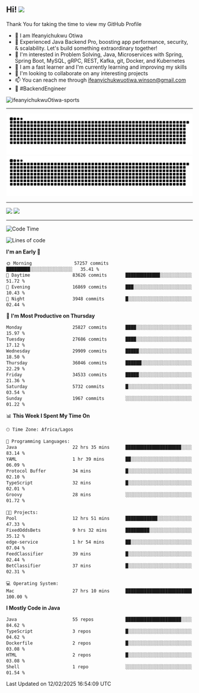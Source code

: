 <!-- BLOG-POST-LIST:START --><!-- BLOG-POST-LIST:END -->

## Hi! <img src="https://media.giphy.com/media/hvRJCLFzcasrR4ia7z/giphy.gif" width="4%"> 

Thank You for taking the time to view my GitHub Profile

- 👋 I am Ifeanyichukwu Otiwa
- 🚀 Experienced Java Backend Pro, boosting app performance, security, & scalability. Let's build something extraordinary together!
- 👀 I'm interested in Problem Solving, Java, Microservices with Spring, Spring Boot, MySQL, gRPC, REST, Kafka, git, Docker, and Kubernetes
- 🌱 I am a fast learner and I'm currently learning and improving my skills
- 💞️ I'm looking to collaborate on any interesting projects
- 📫 You can reach me through ifeanyichukwuotiwa.winson@gmail.com
- 🚀 #BackendEngineer

<p align="left" marginTop="10px"> <img src="https://komarev.com/ghpvc/?username=ifeanyichukwuOtiwa-sports&label=Profile%20views&color=0e75b6&style=for-the-badge" alt="ifeanyichukwuOtiwa-sports" /> </p>

***

<!--🐍📈SNAKEGRAPH / 🌐WEBSITE: https://github.com/Platane/snk -->
![github contribution grid snake animation](https://raw.githubusercontent.com/ifeanyichukwuOtiwa-sports/ifeanyichukwuOtiwa-sports/output/github-contribution-grid-snake-dark.svg#gh-dark-mode-only)![github contribution grid snake animation](https://raw.githubusercontent.com/ifeanyichukwuOtiwa-sports/ifeanyichukwuOtiwa-sports/output/github-contribution-grid-snake.svg#gh-light-mode-only)

***

<p float="left">
  <img float="left" src="https://github-readme-stats.vercel.app/api?username=ifeanyichukwuOtiwa-sports&count_private=true&include_all_commits=true&theme=react&show_icons=true" />
  <img float="right" src="https://github-readme-stats.vercel.app/api/top-langs/?username=ifeanyichukwuOtiwa-sports&layout=compact&show_icons=true&theme=react" /> 
</p>

***



<!--START_SECTION:waka-->
![Code Time](http://img.shields.io/badge/Code%20Time-3%2C457%20hrs%2026%20mins-blue)

![Lines of code](https://img.shields.io/badge/From%20Hello%20World%20I%27ve%20Written-40.5%20million%20lines%20of%20code-blue)

**I'm an Early 🐤** 

```text
🌞 Morning                57257 commits       █████████░░░░░░░░░░░░░░░░   35.41 % 
🌆 Daytime                83626 commits       █████████████░░░░░░░░░░░░   51.72 % 
🌃 Evening                16869 commits       ███░░░░░░░░░░░░░░░░░░░░░░   10.43 % 
🌙 Night                  3948 commits        █░░░░░░░░░░░░░░░░░░░░░░░░   02.44 % 
```
📅 **I'm Most Productive on Thursday** 

```text
Monday                   25827 commits       ████░░░░░░░░░░░░░░░░░░░░░   15.97 % 
Tuesday                  27686 commits       ████░░░░░░░░░░░░░░░░░░░░░   17.12 % 
Wednesday                29909 commits       █████░░░░░░░░░░░░░░░░░░░░   18.50 % 
Thursday                 36046 commits       ██████░░░░░░░░░░░░░░░░░░░   22.29 % 
Friday                   34533 commits       █████░░░░░░░░░░░░░░░░░░░░   21.36 % 
Saturday                 5732 commits        █░░░░░░░░░░░░░░░░░░░░░░░░   03.54 % 
Sunday                   1967 commits        ░░░░░░░░░░░░░░░░░░░░░░░░░   01.22 % 
```


📊 **This Week I Spent My Time On** 

```text
🕑︎ Time Zone: Africa/Lagos

💬 Programming Languages: 
Java                     22 hrs 35 mins      █████████████████████░░░░   83.14 % 
YAML                     1 hr 39 mins        ██░░░░░░░░░░░░░░░░░░░░░░░   06.09 % 
Protocol Buffer          34 mins             █░░░░░░░░░░░░░░░░░░░░░░░░   02.10 % 
TypeScript               32 mins             █░░░░░░░░░░░░░░░░░░░░░░░░   02.01 % 
Groovy                   28 mins             ░░░░░░░░░░░░░░░░░░░░░░░░░   01.72 % 

🐱‍💻 Projects: 
Pool                     12 hrs 51 mins      ████████████░░░░░░░░░░░░░   47.33 % 
FixedOddsBets            9 hrs 32 mins       █████████░░░░░░░░░░░░░░░░   35.12 % 
edge-service             1 hr 54 mins        ██░░░░░░░░░░░░░░░░░░░░░░░   07.04 % 
FeedClassifier           39 mins             █░░░░░░░░░░░░░░░░░░░░░░░░   02.44 % 
BetClassifier            37 mins             █░░░░░░░░░░░░░░░░░░░░░░░░   02.31 % 

💻 Operating System: 
Mac                      27 hrs 10 mins      █████████████████████████   100.00 % 
```

**I Mostly Code in Java** 

```text
Java                     55 repos            █████████████████████░░░░   84.62 % 
TypeScript               3 repos             █░░░░░░░░░░░░░░░░░░░░░░░░   04.62 % 
Dockerfile               2 repos             █░░░░░░░░░░░░░░░░░░░░░░░░   03.08 % 
HTML                     2 repos             █░░░░░░░░░░░░░░░░░░░░░░░░   03.08 % 
Shell                    1 repo              ░░░░░░░░░░░░░░░░░░░░░░░░░   01.54 % 
```




 Last Updated on 12/02/2025 16:54:09 UTC
<!--END_SECTION:waka-->

<!--
<p align="center">
![trophy](https://github-profile-trophy.vercel.app/?username=ifeanyichukwuOtiwa-sports&theme=onedark) (https://github.com/ryo-ma/github-profile-trophy)
</p>
-->

<!---
ifeanyi-otiwa/ifeanyi-otiwa is a ✨ special ✨ repository because its `README.md` (this file) appears on your GitHub profile.
You can click the Preview link to take a look at your changes.
--->

